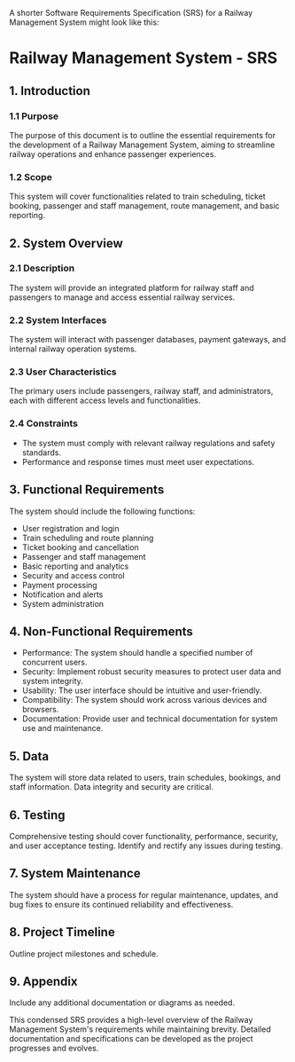 A shorter Software Requirements Specification (SRS) for a Railway Management System might look like this:

# Railway Management System - SRS

## 1. Introduction
### 1.1 Purpose
The purpose of this document is to outline the essential requirements for the development of a Railway Management System, aiming to streamline railway operations and enhance passenger experiences.

### 1.2 Scope
This system will cover functionalities related to train scheduling, ticket booking, passenger and staff management, route management, and basic reporting.

## 2. System Overview
### 2.1 Description
The system will provide an integrated platform for railway staff and passengers to manage and access essential railway services.

### 2.2 System Interfaces
The system will interact with passenger databases, payment gateways, and internal railway operation systems.

### 2.3 User Characteristics
The primary users include passengers, railway staff, and administrators, each with different access levels and functionalities.

### 2.4 Constraints
- The system must comply with relevant railway regulations and safety standards.
- Performance and response times must meet user expectations.

## 3. Functional Requirements
The system should include the following functions:
- User registration and login
- Train scheduling and route planning
- Ticket booking and cancellation
- Passenger and staff management
- Basic reporting and analytics
- Security and access control
- Payment processing
- Notification and alerts
- System administration

## 4. Non-Functional Requirements
- Performance: The system should handle a specified number of concurrent users.
- Security: Implement robust security measures to protect user data and system integrity.
- Usability: The user interface should be intuitive and user-friendly.
- Compatibility: The system should work across various devices and browsers.
- Documentation: Provide user and technical documentation for system use and maintenance.

## 5. Data
The system will store data related to users, train schedules, bookings, and staff information. Data integrity and security are critical.

## 6. Testing
Comprehensive testing should cover functionality, performance, security, and user acceptance testing. Identify and rectify any issues during testing.

## 7. System Maintenance
The system should have a process for regular maintenance, updates, and bug fixes to ensure its continued reliability and effectiveness.

## 8. Project Timeline
Outline project milestones and schedule.

## 9. Appendix
Include any additional documentation or diagrams as needed.

This condensed SRS provides a high-level overview of the Railway Management System's requirements while maintaining brevity. Detailed documentation and specifications can be developed as the project progresses and evolves.
